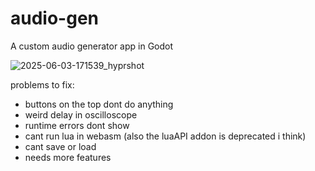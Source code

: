 # audio-gen
A custom audio generator app in Godot

![2025-06-03-171539_hyprshot](https://github.com/user-attachments/assets/764a6a23-af61-41f9-ad7c-488ef76cef64)

problems to fix:
- buttons on the top dont do anything
- weird delay in oscilloscope
- runtime errors dont show
- cant run lua in webasm (also the luaAPI addon is deprecated i think)
- cant save or load
- needs more features

